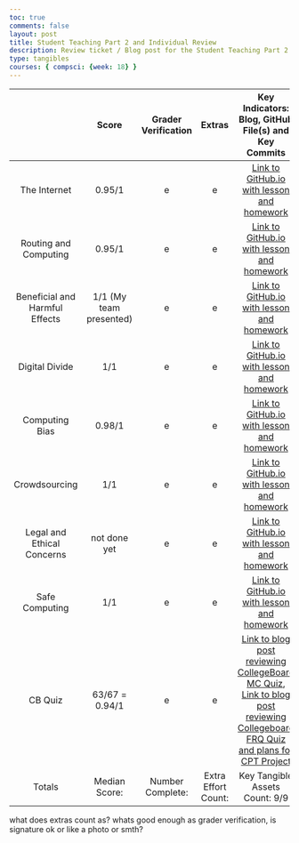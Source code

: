 ```yaml
---
toc: true
comments: false
layout: post
title: Student Teaching Part 2 and Individual Review
description: Review ticket / Blog post for the Student Teaching Part 2 and Individual Review
type: tangibles
courses: { compsci: {week: 18} }
---
```


|              &nbsp;            |          Score          | Grader Verification | Extras | Key Indicators: Blog, GitHub File(s) and Key Commits |
| :----------------------------: | :---------------------: | :-----------------: | :----: | :--------------------------------------------------: |
| The Internet                   | 0.95/1                  | e                   | e | [Link to GitHub.io with lesson and homework](https://jasongao76.github.io/students//2023/11/27/Internet.html)  | | |
| Routing and Computing          | 0.95/1                  | e                   | e | [Link to GitHub.io with lesson and homework](https://jasongao76.github.io/students//2023/11/30/RoutingComputingHW.html)  | | |
| Beneficial and Harmful Effects | 1/1 (My team presented) | e                   | e | [Link to GitHub.io with lesson and homework](https://jasongao76.github.io/students//2023/12/01/Beneficial_and_Harmful_Effects_IPYNB_2_.html)  | | |
| Digital Divide                 | 1/1                     | e                   | e | [Link to GitHub.io with lesson and homework](https://jasongao76.github.io/students//2023/12/05/Digital-Divide_IPYNB_2_.html)  | | |
| Computing Bias                 | 0.98/1                  | e                   | e | [Link to GitHub.io with lesson and homework](https://jasongao76.github.io/students//2023/12/12/Computing_Bias_IPYNB_2_.html)  | | |
| Crowdsourcing                  | 1/1                     | e                   | e | [Link to GitHub.io with lesson and homework](https://jasongao76.github.io/students//2023/12/14/Class_6_Crowdsourcing_IPYNB_2_.html)  | | |
| Legal and Ethical Concerns     | not done yet            | e                   | e | [Link to GitHub.io with lesson and homework](https://jasongao76.github.io/students//2023/12/19/Legalandethicalconcerns.html)  | | |
| Safe Computing                 | 1/1                     | e                   | e | [Link to GitHub.io with lesson and homework](https://jasongao76.github.io/students//2023/12/21/Safe_ComputingP5_IPYNB_2_.html)  | |
| CB Quiz                        | 63/67 = 0.94/1          | e                   | e | [Link to blog post reviewing CollegeBoard MC Quiz](https://jasongao76.github.io/students//2023/12/17/CB_MC_Notes.html), [Link to blog post reviewing Collegeboard FRQ Quiz and plans for CPT Project](https://jasongao76.github.io/students//2023/12/17/CB_FRQ_Notes.html) |
| Totals                         | Median Score:           | Number Complete:    | Extra Effort Count: | Key Tangible Assets Count: 9/9 |

what does extras count as? whats good enough as grader verification, is signature ok or like a photo or smth?